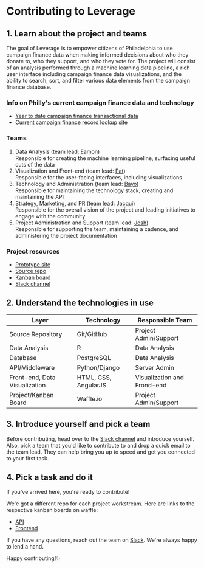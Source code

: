 # Contributing to Leverage

## 1. Learn about the project and teams
The goal of Leverage is to empower citizens of Philadelphia to use campaign finance data when making informed decisions about who they donate to, who they support, and who they vote for. The project will consist of an analysis performed through a machine learning data pipeline, a rich user interface including campaign finance data visualizations, and the ability to search, sort, and filter various data elements from the campaign finance database.

### Info on Philly's current campaign finance data and technology
* [Year to date campaign finance transactional data](https://github.com/CityOfPhiladelphia/campaign-finance-data-cleanup)
* [Current campaign finance record lookup site](http://phila-records.com/campaign-finance/campaignweb/docSearch.jsp)

### Teams
1. Data Analysis (team lead: [Eamon](https://github.com/eamoncaddigan))  
Responsible for creating the machine learning pipeline, surfacing useful cuts of the data
2. Visualization and Front-end (team lead: [Pat](https://github.com/Wat-Poods))  
Responsible for the user-facing interfaces, including visualizations
3. Technology and Administration (team lead: [Bayo](https://github.com/BayoAdejare))  
Responsible for maintaining the technology stack, creating and maintaining the API
4. Strategy, Marketing, and PR (team lead: [Jacqui](https://github.com/jaccat))  
Responsible for the overall vision of the project and leading initiatives to engage with the community
5. Project Administration and Support (team lead: [Josh](https://github.com/sergeantbacon))  
Responsible for supporting the team, maintaining a cadence, and administering the project documentation

### Project resources
* [Prototype site](http://campaign-finance.phl.io/)
* [Source repo](https://github.com/Lever-age/Leverage)
* [Kanban board](https://waffle.io/Lever-age/Leverage)
* [Slack channel](https://codeforphilly.slack.com/messages/leverage/)

## 2. Understand the technologies in use

Layer | Technology | Responsible Team
----- | ---------- | ----------------
Source Repository | Git/GitHub | Project Admin/Support
Data Analysis | R | Data Analysis
Database | PostgreSQL | Data Analysis
API/Middleware | Python/Django | Server Admin
Front-end, Data Visualization | HTML, CSS, AngularJS | Visualization and Frond-end
Project/Kanban Board | Waffle.io | Project Admin/Support

## 3. Introduce yourself and pick a team
Before contributing, head over to the [Slack channel](https://codeforphilly.slack.com/messages/leverage/) and introduce yourself.  
Also, pick a team that you'd like to contribute to and drop a quick email to the team lead. They can help bring you up to speed and get you connected to your first task.

## 4. Pick a task and do it
If you've arrived here, you're ready to contribute!  

We'e got a different repo for each project workstream. Here are links to the respective kanban boards on waffle:
* [API](https://waffle.io/Lever-age/api)
* [Frontend](https://waffle.io/Lever-age/frontend)

If you have any questions, reach out the team on [Slack](https://codeforphilly.slack.com/messages/leverage/). We're always happy to lend a hand.

Happy contributing!:sparkles:
